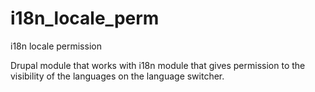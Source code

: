 i18n_locale_perm
================

i18n locale permission

Drupal module that works with i18n module that gives permission to the visibility of the languages on the language switcher.